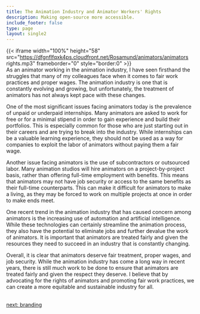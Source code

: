 ```yaml
---
title: The Animation Industry and Animator Workers' Rights
description: Making open-source more accessible.
include_footer: false
type: page
layout: single2
---
```



{{< iframe width="100%" height="58" src="https://dfgnflfqxk4ps.cloudfront.net/Rosamund/animators/animators rights.mp3" frameborder="0" style="border:0" >}}<br>
As an animator working in the animation industry, I have seen firsthand the struggles that many of my colleagues face when it comes to fair work practices and proper wages. The animation industry is one that is constantly evolving and growing, but unfortunately, the treatment of animators has not always kept pace with these changes.

One of the most significant issues facing animators today is the prevalence of unpaid or underpaid internships. Many animators are asked to work for free or for a minimal stipend in order to gain experience and build their portfolios. This is especially common for those who are just starting out in their careers and are trying to break into the industry. While internships can be a valuable learning experience, they should not be used as a way for companies to exploit the labor of animators without paying them a fair wage.

Another issue facing animators is the use of subcontractors or outsourced labor. Many animation studios will hire animators on a project-by-project basis, rather than offering full-time employment with benefits. This means that animators may not have job security or access to the same benefits as their full-time counterparts. This can make it difficult for animators to make a living, as they may be forced to work on multiple projects at once in order to make ends meet.

One recent trend in the animation industry that has caused concern among animators is the increasing use of automation and artificial intelligence. While these technologies can certainly streamline the animation process, they also have the potential to eliminate jobs and further devalue the work of animators. It is important that animators are treated fairly and given the resources they need to succeed in an industry that is constantly changing.

Overall, it is clear that animators deserve fair treatment, proper wages, and job security. While the animation industry has come a long way in recent years, there is still much work to be done to ensure that animators are treated fairly and given the respect they deserve. I believe that by advocating for the rights of animators and promoting fair work practices, we can create a more equitable and sustainable industry for all.

<br>
<a href="https://insights.workdojos.com/animators/branding">next: branding</a>
</p>
